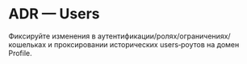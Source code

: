 # ADR — Users

Фиксируйте изменения в аутентификации/ролях/ограничениях/кошельках и проксировании исторических users‑роутов на домен Profile.

